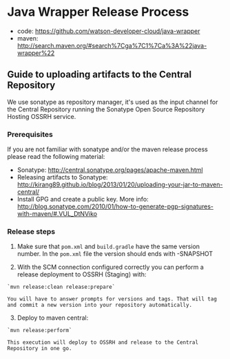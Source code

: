# Java Wrapper Release Process

 * code: https://github.com/watson-developer-cloud/java-wrapper
 * maven: http://search.maven.org/#search%7Cga%7C1%7Ca%3A%22java-wrapper%22

## Guide to uploading artifacts to the Central Repository

We use sonatype as repository manager, it's used as the input channel for the Central Repository running the Sonatype Open Source Repository Hosting OSSRH service.

### Prerequisites
If you are not familiar with sonatype and/or the maven release process please read the following material:  
 * Sonatype: http://central.sonatype.org/pages/apache-maven.html
 * Releasing artifacts to Sonatype: http://kirang89.github.io/blog/2013/01/20/uploading-your-jar-to-maven-central/
 * Install GPG and create a public key. More info: http://blog.sonatype.com/2010/01/how-to-generate-pgp-signatures-with-maven/#.VUL_DtNViko


### Release steps

  1. Make sure that `pom.xml` and `build.gradle` have the same version number. In the `pom.xml` file the version should ends with -SNAPSHOT

  2. With the SCM connection configured correctly you can perform a release deployment to OSSRH (Staging) with:
    
    `mvn release:clean release:prepare`
    
    You will have to answer prompts for versions and tags. That will tag and commit a new version into your repository automatically.

  3. Deploy to maven central:
    
    `mvn release:perform`

    This execution will deploy to OSSRH and release to the Central Repository in one go.